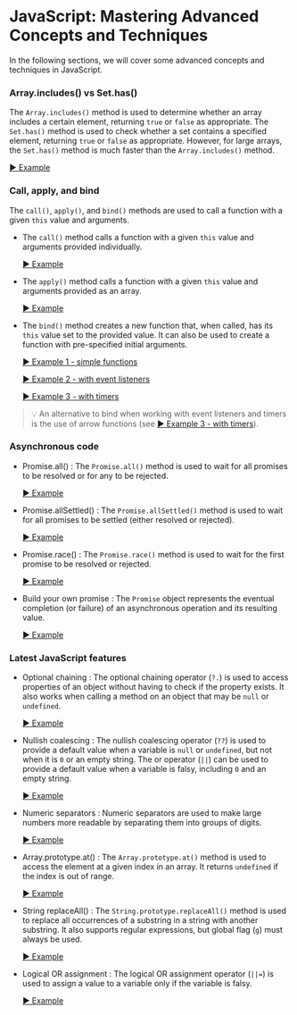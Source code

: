 # JavaScript: Mastering Advanced Concepts and Techniques

In the following sections, we will cover some advanced concepts and techniques in JavaScript.

### Array.includes() vs Set.has()

The `Array.includes()` method is used to determine whether an array includes a certain element, returning `true` or `false` as appropriate. The `Set.has()` method is used to check whether a set contains a specified element, returning `true` or `false` as appropriate. However, for large arrays, the `Set.has()` method is much faster than the `Array.includes()` method.

[▶️ Example](./array-includes-vs-set-has.js)

### Call, apply, and bind

The `call()`, `apply()`, and `bind()` methods are used to call a function with a given `this` value and arguments. 
- The `call()` method calls a function with a given `this` value and arguments provided individually. 

  [▶️ Example](./call.js)

- The `apply()` method calls a function with a given `this` value and arguments provided as an array. 
  
  [▶️ Example](./apply.js)

- The `bind()` method creates a new function that, when called, has its `this` value set to the provided value. It can also be used to create a function with pre-specified initial arguments.
  
  [▶️ Example 1 - simple functions](./bind.js)  

  [▶️ Example 2 - with event listeners](./bind-with-event-listeners/index.html)
  
  [▶️ Example 3 - with timers](./bind-with-timers/index.html)

> 💡 An alternative to bind when working with event listeners and timers is the use of arrow functions (see [▶️ Example 3 - with timers](./bind-with-timers/index.html)).

### Asynchronous code

- Promise.all() : The `Promise.all()` method is used to wait for all promises to be resolved or for any to be rejected.
  
  [▶️ Example](./promise-all.js)

- Promise.allSettled() : The `Promise.allSettled()` method is used to wait for all promises to be settled (either resolved or rejected).
  
  [▶️ Example](./promise-all-settled.js)

- Promise.race() : The `Promise.race()` method is used to wait for the first promise to be resolved or rejected.
  
  [▶️ Example](./promise-race.js)

- Build your own promise : The `Promise` object represents the eventual completion (or failure) of an asynchronous operation and its resulting value.
  
  [▶️ Example](./promise.js)

### Latest JavaScript features

- Optional chaining : The optional chaining operator (`?.`) is used to access properties of an object without having to check if the property exists. It also works when calling a method on an object that may be `null` or `undefined`.
  
  [▶️ Example](./optional-chaining.js)

- Nullish coalescing : The nullish coalescing operator (`??`) is used to provide a default value when a variable is `null` or `undefined`, but not when it is `0` or an empty string. The or operator (`||`) can be used to provide a default value when a variable is falsy, including `0` and an empty string.
  
  [▶️ Example](./nullish-coalescing.js)

- Numeric separators : Numeric separators are used to make large numbers more readable by separating them into groups of digits.
  
  [▶️ Example](./numeric-separators.js)

- Array.prototype.at() : The `Array.prototype.at()` method is used to access the element at a given index in an array. It returns `undefined` if the index is out of range.
  
  [▶️ Example](./array-at.js)

- String replaceAll() : The `String.prototype.replaceAll()` method is used to replace all occurrences of a substring in a string with another substring. It also supports regular expressions, but global flag (`g`) must always be used.
  
  [▶️ Example](./string-replace-all.js)

- Logical OR assignment : The logical OR assignment operator (`||=`) is used to assign a value to a variable only if the variable is falsy.
  
  [▶️ Example](./logical-or-assignment.js) 